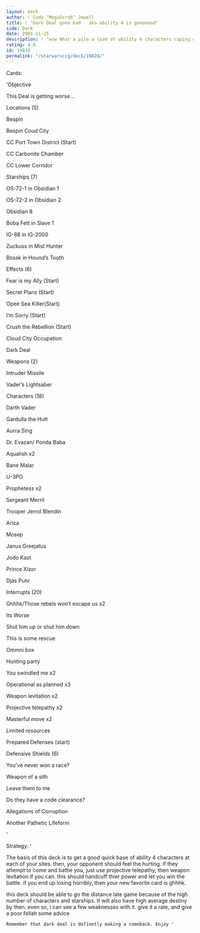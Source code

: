 ```yaml
---
layout: deck
author: ! Cody "MegaScrub" Jewell
title: ! "Dark Deal gone bad   aka ability 4 is gooooood"
side: Dark
date: 2001-11-25
description: ! "wow What a pile a load of ability 4 characters raping u up the butt with massive force drains on cloud city. they don’t like to fight much, either."
rating: 4.0
id: 19828
permalink: "/starwarsccg/deck/19828/"
---
```

Cards: 

'Objective

  This Deal is getting worse...


Locations (5)

  Bespin

  Bespin Coud City

  CC Port Town District (Start)

  CC Carbonite Chamber

  CC Lower Corridor


Starships (7)

  OS-72-1 in Obsidian 1

  OS-72-2 in Obsidian 2

  Obsidian 8

  Boba Fett in Slave 1

  IG-88 in IG-2000

  Zuckuss in Mist Hunter

  Bossk in Hound’s Tooth



Effects (6)

  Fear is my Ally (Start)

  Secret Plans   (Start)

  Opee Sea Killer(Start)

  I’m Sorry   (Start)

  Crush the Rebellion (Start)

  Cloud City Occupation

  Dark Deal


Weapons (2)

  Intruder Missile

  Vader’s Lightsaber


Characters (18)

  Darth Vader

  Gardulla the Hutt

  Aurra Sing

  Dr. Evazan/ Ponda Baba

  Aqualish x2

  Bane Malar

  U-3PO

  Prophetess x2

  Sergeant Merril

  Trooper Jerrol Blendin

  Arica

  Mosep

  Janus Greejatus

  Jodo Kast

  Prince Xizor

  Djas Puhr


Interrupts (20)

  Ghhhk/Those rebels won’t escape us x2

  Its Worse

  Shut him up or shut him down

  This is some rescue

  Ommni box

  Hunting party

  You swindled me x2

  Operational as planned x3

  Weapon levitation x2

  Projective telepathy x2

  Masterful move x2

  Limited resources

  Prepared Defenses (start)


Defensive Shields (6)

  You’ve never won a race?

  Weapon of a sith

  Leave them to me

  Do they have a code clearance?

  Allegations of Corruption

  Another Pathetic Lifeform



'

Strategy: '

   The basis of this deck is to get a good quick base of ability 4 characters at each of your sites. then, your opponent should feel the hurting. if they attempt to come and battle you, just use projective telepathy, then weapon levitation if you can. this should handcuff thier power and let you win the battle. if you end up losing horribly, then your new favorite card is ghhhk. 

   this deck should be able to go the distance late game because of the high number of characters and starships. It will also have high average destiny by then. even so, i can see a few weaknesses with it. give it a rate, and give a poor fellah some advice

    Remember that dark deal is definetly making a comeback. Enjoy '
